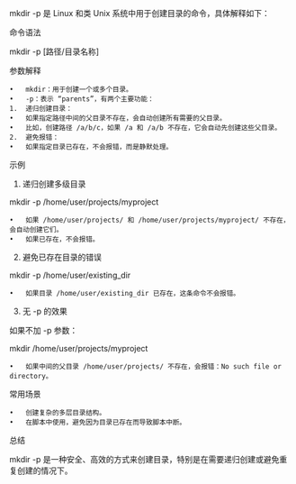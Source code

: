 mkdir -p 是 Linux 和类 Unix 系统中用于创建目录的命令，具体解释如下：

命令语法

mkdir -p [路径/目录名称]

参数解释

	•	mkdir：用于创建一个或多个目录。
	•	-p：表示 “parents”，有两个主要功能：
	1.	递归创建目录：
	•	如果指定路径中间的父目录不存在，会自动创建所有需要的父目录。
	•	比如，创建路径 /a/b/c，如果 /a 和 /a/b 不存在，它会自动先创建这些父目录。
	2.	避免报错：
	•	如果指定目录已存在，不会报错，而是静默处理。

示例

1. 递归创建多级目录

mkdir -p /home/user/projects/myproject

	•	如果 /home/user/projects/ 和 /home/user/projects/myproject/ 不存在，会自动创建它们。
	•	如果已存在，不会报错。

2. 避免已存在目录的错误

mkdir -p /home/user/existing_dir

	•	如果目录 /home/user/existing_dir 已存在，这条命令不会报错。

3. 无 -p 的效果

如果不加 -p 参数：

mkdir /home/user/projects/myproject

	•	如果中间的父目录 /home/user/projects/ 不存在，会报错：No such file or directory。

常用场景

	•	创建复杂的多层目录结构。
	•	在脚本中使用，避免因为目录已存在而导致脚本中断。

总结

mkdir -p 是一种安全、高效的方式来创建目录，特别是在需要递归创建或避免重复创建的情况下。